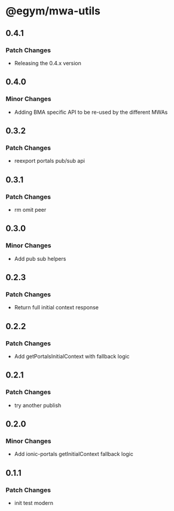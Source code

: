 # @egym/mwa-utils

## 0.4.1

### Patch Changes

- Releasing the 0.4.x version

## 0.4.0

### Minor Changes

- Adding BMA specific API to be re-used by the different MWAs

## 0.3.2

### Patch Changes

- reexport portals pub/sub api

## 0.3.1

### Patch Changes

- rm omit peer

## 0.3.0

### Minor Changes

- Add pub sub helpers

## 0.2.3

### Patch Changes

- Return full initial context response

## 0.2.2

### Patch Changes

- Add getPortalsInitialContext with fallback logic

## 0.2.1

### Patch Changes

- try another publish

## 0.2.0

### Minor Changes

- Add ionic-portals getInitialContext fallback logic

## 0.1.1

### Patch Changes

- init test modern
